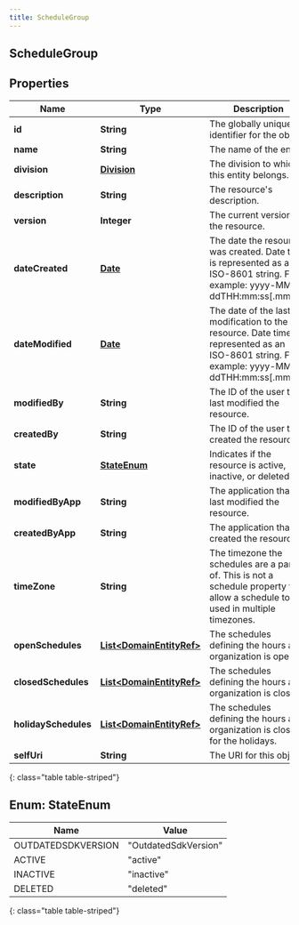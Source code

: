 ```yaml
---
title: ScheduleGroup
---
```


## ScheduleGroup

## Properties

| Name                 | Type                                                                       | Description                                                                                                                                | Notes      |
| -------------------- | -------------------------------------------------------------------------- | ------------------------------------------------------------------------------------------------------------------------------------------ | ---------- |
| **id**               | <!----><!---->**String**<!---->                                            | The globally unique identifier for the object.                                                                                             | [optional] |
| **name**             | <!----><!---->**String**<!---->                                            | The name of the entity.                                                                                                                    |            |
| **division**         | <!----><!---->[**Division**](Division.md)<!---->                           | The division to which this entity belongs.                                                                                                 | [optional] |
| **description**      | <!----><!---->**String**<!---->                                            | The resource&#39;s description.                                                                                                            | [optional] |
| **version**          | <!----><!---->**Integer**<!---->                                           | The current version of the resource.                                                                                                       | [optional] |
| **dateCreated**      | <!----><!---->[**Date**](Date.md)<!---->                                   | The date the resource was created. Date time is represented as an ISO-8601 string. For example: yyyy-MM-ddTHH:mm:ss[.mmm]Z                 | [optional] |
| **dateModified**     | <!----><!---->[**Date**](Date.md)<!---->                                   | The date of the last modification to the resource. Date time is represented as an ISO-8601 string. For example: yyyy-MM-ddTHH:mm:ss[.mmm]Z | [optional] |
| **modifiedBy**       | <!----><!---->**String**<!---->                                            | The ID of the user that last modified the resource.                                                                                        | [optional] |
| **createdBy**        | <!----><!---->**String**<!---->                                            | The ID of the user that created the resource.                                                                                              | [optional] |
| **state**            | [**StateEnum**](#StateEnum)<!---->                                         | Indicates if the resource is active, inactive, or deleted.                                                                                 | [optional] |
| **modifiedByApp**    | <!----><!---->**String**<!---->                                            | The application that last modified the resource.                                                                                           | [optional] |
| **createdByApp**     | <!----><!---->**String**<!---->                                            | The application that created the resource.                                                                                                 | [optional] |
| **timeZone**         | <!----><!---->**String**<!---->                                            | The timezone the schedules are a part of. This is not a schedule property to allow a schedule to be used in multiple timezones.            | [optional] |
| **openSchedules**    | <!----><!---->[**List&lt;DomainEntityRef&gt;**](DomainEntityRef.md)<!----> | The schedules defining the hours an organization is open.                                                                                  | [optional] |
| **closedSchedules**  | <!----><!---->[**List&lt;DomainEntityRef&gt;**](DomainEntityRef.md)<!----> | The schedules defining the hours an organization is closed.                                                                                | [optional] |
| **holidaySchedules** | <!----><!---->[**List&lt;DomainEntityRef&gt;**](DomainEntityRef.md)<!----> | The schedules defining the hours an organization is closed for the holidays.                                                               | [optional] |
| **selfUri**          | <!----><!---->**String**<!---->                                            | The URI for this object                                                                                                                    | [optional] |

{: class="table table-striped"}

<a name="StateEnum"></a>

## Enum: StateEnum

| Name               | Value                          |
| ------------------ | ------------------------------ |
| OUTDATEDSDKVERSION | &quot;OutdatedSdkVersion&quot; |
| ACTIVE             | &quot;active&quot;             |
| INACTIVE           | &quot;inactive&quot;           |
| DELETED            | &quot;deleted&quot;            |

{: class="table table-striped"}

